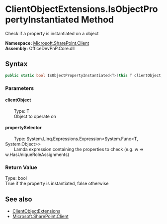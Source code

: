 # ClientObjectExtensions.IsObjectPropertyInstantiated Method  
 Check if a property is instantiated on a object   

**Namespace:** [Microsoft.SharePoint.Client](Microsoft.SharePoint.Client.md)  
**Assembly:** OfficeDevPnP.Core.dll  
## Syntax
```C#
public static bool IsObjectPropertyInstantiated<T>(this T clientObject, Expression<Func<T, Object>> propertySelector) where T : ClientObject
```
### Parameters
#### clientObject  
&emsp;&emsp;Type: T  
&emsp;&emsp;Object to operate on  

  

#### propertySelector  
&emsp;&emsp;Type: System.Linq.Expressions.Expression&lt;System.Func&lt;T, System.Object&gt;&gt;  
&emsp;&emsp;Lamda expression containing the properties to check (e.g. w => w.HasUniqueRoleAssignments)  

  

### Return Value
Type: bool  
True if the property is instantiated, false otherwise  


## See also
- [ClientObjectExtensions](Microsoft.SharePoint.Client.ClientObjectExtensions.md) 
- [Microsoft.SharePoint.Client](Microsoft.SharePoint.Client.md) 
